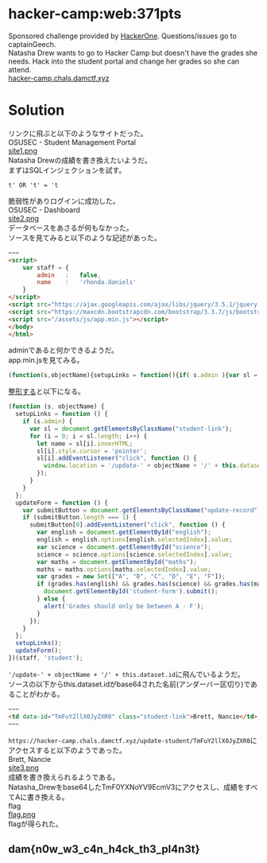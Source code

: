 # hacker-camp:web:371pts
Sponsored challenge provided by [HackerOne](https://www.hackerone.com/). Questions/issues go to captainGeech.  
Natasha Drew wants to go to Hacker Camp but doesn't have the grades she needs. Hack into the student portal and change her grades so she can attend.  
[hacker-camp.chals.damctf.xyz](https://hacker-camp.chals.damctf.xyz/)  

# Solution
リンクに飛ぶと以下のようなサイトだった。  
OSUSEC - Student Management Portal  
[site1.png](site/site1.png)  
Natasha Drewの成績を書き換えたいようだ。  
まずはSQLインジェクションを試す。  
```text
t' OR 't' = 't
```
脆弱性がありログインに成功した。  
OSUSEC - Dashboard  
[site2.png](site/site2.png)  
データベースをあさるが何もなかった。  
ソースを見てみると以下のような記述があった。  
```html
~~~
<script>
    var staff = {
        admin   :   false,
        name    :   'rhonda.daniels'
    }
</script>
<script src="https://ajax.googleapis.com/ajax/libs/jquery/3.5.1/jquery.min.js"></script>
<script src="https://maxcdn.bootstrapcdn.com/bootstrap/3.3.7/js/bootstrap.min.js" integrity="sha384-Tc5IQib027qvyjSMfHjOMaLkfuWVxZxUPnCJA7l2mCWNIpG9mGCD8wGNIcPD7Txa" crossorigin="anonymous"></script>
<script src="/assets/js/app.min.js"></script>
</body>
</html>
```
adminであると何かできるようだ。  
app.min.jsを見てみる。  
```JavaScript:app.min.js
(function(s,objectName){setupLinks = function(){if( s.admin ){var sl = document.getElementsByClassName("student-link");for (i = 0; i < sl.length; i++) {let name = sl[i].innerHTML;sl[i].style.cursor='pointer';sl[i].addEventListener("click", function(){window.location = '/update-' + objectName + '/' + this.dataset.id;});}}};updateForm = function(){ var submitButton = document.getElementsByClassName("update-record"); if( submitButton.length === 1 ){ submitButton[0].addEventListener("click", function(){var english = document.getElementById("english");english = english.options[english.selectedIndex].value;var science = document.getElementById("science");science = science.options[science.selectedIndex].value;var maths = document.getElementById("maths");maths = maths.options[maths.selectedIndex].value;var grades = new Set(["A","B","C","D","E","F"]);if (grades.has(english) && grades.has(science) && grades.has(maths) ) {document.getElementById('student-form').submit();}else{ alert('Grades should only be between A - F');}});}};setupLinks();updateForm();})(staff,'student');
```
[整形する](https://lab.syncer.jp/Tool/JavaScript-PrettyPrint/)と以下になる。  
```JavaScript
(function (s, objectName) {
  setupLinks = function () {
    if (s.admin) {
      var sl = document.getElementsByClassName("student-link");
      for (i = 0; i < sl.length; i++) {
        let name = sl[i].innerHTML;
        sl[i].style.cursor = 'pointer';
        sl[i].addEventListener("click", function () {
          window.location = '/update-' + objectName + '/' + this.dataset.id;
        });
      }
    }
  };
  updateForm = function () {
    var submitButton = document.getElementsByClassName("update-record");
    if (submitButton.length === 1) {
      submitButton[0].addEventListener("click", function () {
        var english = document.getElementById("english");
        english = english.options[english.selectedIndex].value;
        var science = document.getElementById("science");
        science = science.options[science.selectedIndex].value;
        var maths = document.getElementById("maths");
        maths = maths.options[maths.selectedIndex].value;
        var grades = new Set(["A", "B", "C", "D", "E", "F"]);
        if (grades.has(english) && grades.has(science) && grades.has(maths)) {
          document.getElementById('student-form').submit();
        } else {
          alert('Grades should only be between A - F');
        }
      });
    }
  };
  setupLinks();
  updateForm();
})(staff, 'student');
```
`'/update-' + objectName + '/' + this.dataset.id`に飛んでいるようだ。  
ソースの以下からthis.dataset.idがbase64された名前(アンダーバー区切り)であることがわかる。  
```html
~~~
<td data-id="TmFuY2llX0JyZXR0" class="student-link">Brett, Nancie</td>
~~~
```
`https://hacker-camp.chals.damctf.xyz/update-student/TmFuY2llX0JyZXR0`にアクセスすると以下のようであった。  
Brett, Nancie  
[site3.png](site/site3.png)  
成績を書き換えられるようである。  
Natasha_Drewをbase64したTmF0YXNoYV9EcmV3にアクセスし、成績をすべてAに書き換える。  
flag  
[flag.png](site/flag.png)  
flagが得られた。  

## dam{n0w_w3_c4n_h4ck_th3_pl4n3t}